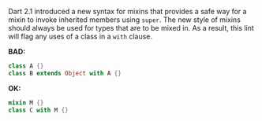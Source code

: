 
Dart 2.1 introduced a new syntax for mixins that provides a safe way for a mixin
to invoke inherited members using `super`. The new style of mixins should always
be used for types that are to be mixed in. As a result, this lint will flag any
uses of a class in a `with` clause.

**BAD:**
```dart
class A {}
class B extends Object with A {}
```

**OK:**
```dart
mixin M {}
class C with M {}
```

